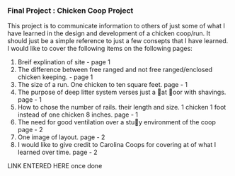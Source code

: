 ### Final Project : Chicken Coop Project 
This project is to communicate information to others of just some of what I have learned in the design and development of a chicken coop/run. It should just be a simple reference to just a few consepts that I have learned.
I would like to cover the following items on the following pages:
1.  Breif explination of site - page 1
2.  The difference between free ranged and not free ranged/enclosed chicken keeping. - page 1
3.  The size of a run. One chicken to ten square feet. page - 1
4.  The purpose of deep litter system verses just a at oor with shavings. page - 1
5.  How to chose the number of rails. their length and size. 1 chicken 1 foot instead of one chicken 8 inches. page - 1
6.  The need for good ventilation over a stuy environment of the coop page - 2
7.  One image of layout. page - 2
8. I would like to give credit to Carolina Coops for covering at of what I learned over time. page - 2

LINK ENTERED HERE once done